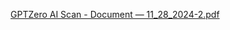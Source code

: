 [GPTZero AI Scan - Document — 11_28_2024-2.pdf](https://github.com/user-attachments/files/17945496/GPTZero.AI.Scan.-.Document.11_28_2024-2.pdf)
